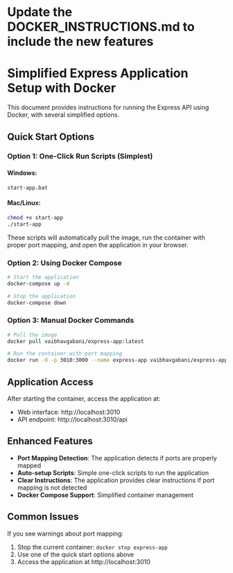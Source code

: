 # Update the DOCKER_INSTRUCTIONS.md to include the new features

# Simplified Express Application Setup with Docker

This document provides instructions for running the Express API using Docker, with several simplified options.

## Quick Start Options

### Option 1: One-Click Run Scripts (Simplest)

#### Windows:
```
start-app.bat
```

#### Mac/Linux:
```bash
chmod +x start-app
./start-app
```

These scripts will automatically pull the image, run the container with proper port mapping, and open the application in your browser.

### Option 2: Using Docker Compose

```bash
# Start the application
docker-compose up -d

# Stop the application
docker-compose down
```

### Option 3: Manual Docker Commands

```bash
# Pull the image
docker pull vaibhavgabani/express-app:latest

# Run the container with port mapping
docker run -d -p 3010:3000 --name express-app vaibhavgabani/express-app:latest
```

## Application Access

After starting the container, access the application at:
- Web interface: http://localhost:3010
- API endpoint: http://localhost:3010/api

## Enhanced Features

- **Port Mapping Detection**: The application detects if ports are properly mapped
- **Auto-setup Scripts**: Simple one-click scripts to run the application
- **Clear Instructions**: The application provides clear instructions if port mapping is not detected
- **Docker Compose Support**: Simplified container management

## Common Issues

If you see warnings about port mapping:
1. Stop the current container: `docker stop express-app`
2. Use one of the quick start options above
3. Access the application at http://localhost:3010
